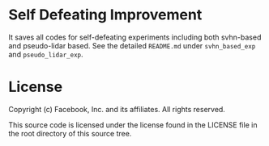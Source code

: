 # Self Defeating Improvement
It saves all codes for self-defeating experiments including both svhn-based and pseudo-lidar based. See the detailed `README.md` under `svhn_based_exp` and `pseudo_lidar_exp`.

# License
Copyright (c) Facebook, Inc. and its affiliates.
All rights reserved.

This source code is licensed under the license found in the
LICENSE file in the root directory of this source tree.
